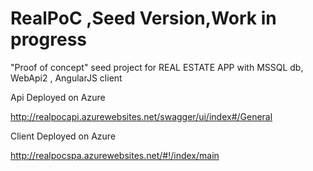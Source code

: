 # RealPoC ,Seed Version,Work in progress
"Proof of concept" seed project for REAL ESTATE APP with MSSQL db, WebApi2 , AngularJS client

Api Deployed on Azure

http://realpocapi.azurewebsites.net/swagger/ui/index#/General

Client Deployed on Azure

http://realpocspa.azurewebsites.net/#!/index/main
